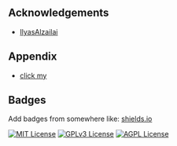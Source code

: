 
## Acknowledgements

 - [IlyasAlzailai](https://github.com/IlyasAlzailai)
 


## Appendix

- [click my](https://github.com/IlyasAlzailai/html--css/blob/elyas/index.html)


## Badges

Add badges from somewhere like: [shields.io](https://shields.io/)

[![MIT License](https://img.shields.io/badge/License-MIT-green.svg)](https://choosealicense.com/licenses/mit/)
[![GPLv3 License](https://img.shields.io/badge/License-GPL%20v3-yellow.svg)](https://opensource.org/licenses/)
[![AGPL License](https://img.shields.io/badge/license-AGPL-blue.svg)](http://www.gnu.org/licenses/agpl-3.0)

